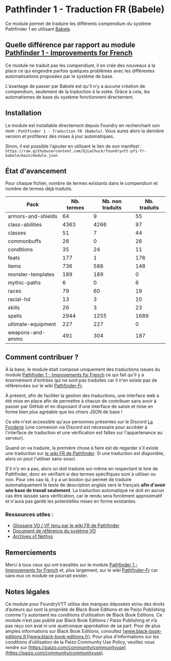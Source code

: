 # Pathfinder 1 - Traduction FR (Babele)

Ce module permet de traduire les différents compendium du système Pathfinder 1 en
utilisant [Babele](https://foundryvtt.com/packages/babele).

## Quelle différence par rapport au module [Pathfinder 1 - Improvements for French](https://foundryvtt.com/packages/pf1-fr)

Ce module ne traduit pas les compendium, il en crée des nouveaux à la place ce qui engendre parfois quelques problèmes
avec les différentes automatisations proposées par le système de base.

L'avantage de passer par Babele est qu'il n'y a aucune création de compendium, seulement de la traduction à la volée.
Grâce à cela, les automatismes de base du système fonctionnent directement.

## Installation

Le module est installable directement depuis Foundry en recherchant son nom : `Pathfinder 1 - Traduction FR (Babele)`.
Vous aurez alors la dernière version et profiterez des mises à jour automatiques.

Sinon, il est possible l'ajouter en utilisant le lien de son manifest :
`https://raw.githubusercontent.com/DjLeChuck/foundryvtt-pf1-fr-babele/main/module.json`

## État d'avancement

Pour chaque fichier, nombre de termes existants dans le compendium et nombre de termes déjà traduits.

<!-- STATS - BEGIN -->
| Pack | Nb. termes | Nb. non traduits | Nb. traduits |
|---|---|---|---|
| armors-and-shields | 64 | 9 | 55 |
| class-abilities | 4363 | 4266 | 97 |
| classes | 51 | 7 | 44 |
| commonbuffs | 26 | 0 | 26 |
| conditions | 35 | 24 | 11 |
| feats | 177 | 1 | 176 |
| items | 736 | 588 | 148 |
| monster-templates | 189 | 189 | 0 |
| mythic-paths | 6 | 0 | 6 |
| races | 79 | 60 | 19 |
| racial-hd | 13 | 3 | 10 |
| skills | 26 | 3 | 23 |
| spells | 2944 | 1255 | 1689 |
| ultimate-equipment | 227 | 227 | 0 |
| weapons-and-ammo | 491 | 304 | 187 |
<!-- STATS - END -->

## Comment contribuer ?

À la base, le module était composé uniquement des traductions issues du module
[Pathfinder 1 - Improvements for French](https://foundryvtt.com/packages/pf1-fr) ce qui fait qu'il y a énormément
d'entrées qui ne sont pas traduites car il n'en existe pas de référencées sur le
wiki [Pathfinder-Fr](https://www.pathfinder-fr.org/).

À présent, afin de faciliter la gestion des traductions, une interface web a été mise en place afin de permettre à
chacun de contribuer sans avoir à passer par GitHub et en disposant d'une interface de saisie et mise en forme bien plus
agréable que les chiers JSON de base !

Ce site n'est accessible qu'aux personnes présentes sur le Discord [La Fonderie](https://discord.com/invite/pPSDNJk)
(une connexion via Discord est nécessaire pour accéder à l'interface de traduction et une vérification est faîtes sur
l'appartenance au serveur).

Quand on va traduire, la première chose à faire est de regarder s'il existe une traduction sur
[le wiki FR de Pathfinder](https://www.pathfinder-fr.org/Wiki/Pathfinder-RPG.MainPage.ashx). Si une traduction est
disponible, alors on peut l'utiliser sans-souci.

S'il n'y en a pas, alors on doit traduire soi-même en respectant le lore de Pathfinder, donc en vérifiant si des termes
spécifiques sont à utiliser ou non. Pour ces cas-là, il y a un bouton qui permet de traduire automatiquement le texte
de description anglais vers le français **afin d'avoir une base de travail seulement**. La traduction automatique ne
doit en aucun cas être laissée sans vérification, car le rendu sera forcément approximatif et n'aura pas gardé les
potentielles mises en forme existantes.

### Ressources utiles :

* [Glossaire VO / VF tenu par le wiki FR de Pathfinder](https://docs.google.com/spreadsheets/d/1MZ5Nz424T1CRSNi00Ky7jG-TrcKZeCYgqoClRjTfaXQ/edit#gid=660929381)
* [Document de référence du système VO](https://www.d20pfsrd.com/)
* [Archives of Nethys](https://www.aonprd.com/)

## Remerciements

Merci à tous ceux qui ont travaillés sur le
module [Pathfinder 1 - Improvements for French](https://foundryvtt.com/packages/pf1-fr)
et, plus largement, sur le wiki [Pathfinder-Fr](https://www.pathfinder-fr.org/) car sans eux ce module ne pourrait
exister.

## Notes légales

Ce module pour FoundryVTT utilise des marques déposées et/ou des droits d’auteurs qui sont la propriété de Black Book
Editions et de Paizo Publishing comme l’y autorisent les conditions d’utilisation de Black Book Editions.
Ce module n’est pas publié par Black Book Editions / Paizo Publishing et n’a pas reçu son aval ni une quelconque
approbation de sa part. Pour de plus amples informations sur Black Book Editions, consultez
[www.black-book-editions.fr](www.black-book-editions.fr). Pour plus d’informations sur les conditions d’utilisation de
la Paizo Community Use Policy, veuillez vous rendre sur
[https://paizo.com/community/communityuse](https://paizo.com/community/communityuse).

